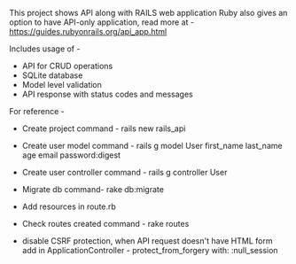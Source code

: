 
This project shows API along with RAILS web application
Ruby also gives an option to have API-only application, read more at - https://guides.rubyonrails.org/api_app.html

Includes usage of -
 * API for CRUD operations
 * SQLite database
 * Model level validation
 * API response with status codes and messages
 

For reference -
 * Create project
    command - rails new rails_api

 * Create user model 
    command - rails g model User first_name last_name age email password:digest

 * Create user controller 
    command - rails g controller User

 * Migrate db 
    command- rake db:migrate

 * Add resources in route.rb

 * Check routes created
    command - rake routes
 
 * disable CSRF protection, when API request doesn't have HTML form
    add in ApplicationController - protect_from_forgery with: :null_session
